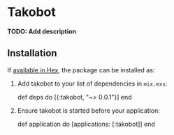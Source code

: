 # Takobot

**TODO: Add description**

## Installation

If [available in Hex](https://hex.pm/docs/publish), the package can be installed as:

  1. Add takobot to your list of dependencies in `mix.exs`:

        def deps do
          [{:takobot, "~> 0.0.1"}]
        end

  2. Ensure takobot is started before your application:

        def application do
          [applications: [:takobot]]
        end

